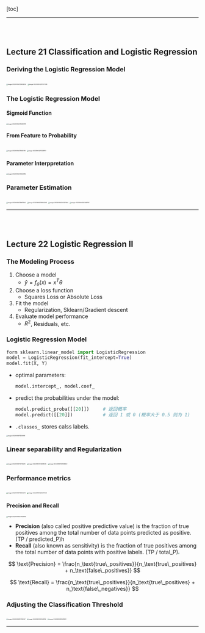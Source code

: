 [toc]

---

<br><br>

## Lecture 21 Classification and Logistic Regression

### Deriving the Logistic Regression Model

<img src="lec-notes.assets/image-20220904210624652.png" alt="image-20220904210624652" style="zoom:25%;" />

<img src="lec-notes.assets/image-20220904210727238.png" alt="image-20220904210727238" style="zoom:25%;" />

### The Logistic Regression Model

#### Sigmoid Function

<img src="lec-notes.assets/image-20220904211629978.png" alt="image-20220904211629978" style="zoom:25%;" />

#### From Feature to Probability

<img src="lec-notes.assets/image-20220904211925716.png" alt="image-20220904211925716" style="zoom:25%;" />

<img src="lec-notes.assets/image-20220904212128767.png" alt="image-20220904212128767" style="zoom:25%;" />

#### Parameter Interppretation

<img src="lec-notes.assets/image-20220904213525185.png" alt="image-20220904213525185" style="zoom:25%;" />

### Parameter Estimation

<img src="lec-notes.assets/image-20220904215617562.png" alt="image-20220904215617562" style="zoom:25%;" />

<img src="lec-notes.assets/image-20220904215934243.png" alt="image-20220904215934243" style="zoom:25%;" />

<img src="lec-notes.assets/image-20220904220321264.png" alt="image-20220904220321264" style="zoom:25%;" />

<img src="lec-notes.assets/image-20220904220348157.png" alt="image-20220904220348157" style="zoom:25%;" />

---

<br><br>

## Lecture 22 Logistic Regression II

### The Modeling Process

1) Choose a model
   - $\hat{y} = f_\theta(x) = x^T\theta$
2) Choose a loss function
   - Squares Loss or Absolute Loss
3) Fit the model
   - Regularization, Sklearn/Gradient descent
4) Evaluate model performance
   - $R^2$, Residuals, etc.


### Logistic Regression Model

```python
form sklearn.linear_model import LogisticRegression
model = LogisticRegression(fit_intercept=True)
model.fit(X, Y)
```

- optimal parameters:

    ```python
    model.intercept_, model.coef_
    ```

- predict the probabilities under the model:

    ```python
    model.predict_proba([[20]])		# 返回概率
    model.predict([[20]])           # 返回 1 或 0 (概率大于 0.5 则为 1)
    ```

- `.classes_` stores calss labels.

<img src="lec-notes.assets/image-20220905111209961.png" alt="image-20220905111209961" style="zoom:25%;" />

### Linear separability and Regularization

<img src="lec-notes-22.assets/image-20220905113735413.png" alt="image-20220905113735413" style="zoom:25%;" />

<img src="lec-notes-22.assets/image-20220905114608065.png" alt="image-20220905114608065" style="zoom:25%;" />

<img src="lec-notes-22.assets/image-20220905114838402.png" alt="image-20220905114838402" style="zoom:25%;" />

### Performance metrics

<img src="lec-notes-22.assets/image-20220905115550472.png" alt="image-20220905115550472" style="zoom:25%;" />

<img src="lec-notes-22.assets/image-20220905120237343.png" alt="image-20220905120237343" style="zoom:25%;" />

#### Precision and Recall

<img src="lec-notes-22.assets/image-20220905120935693.png" alt="image-20220905120935693" style="zoom:25%;" />

- **Precision** (also called positive predictive value) is the fraction of true positives among the total number of data points predicted as positive. (TP / predicted_P)h
- **Recall** (also known as sensitivity) is the fraction of true positives among the total number of data points with positive labels. (TP / total_P)<img src="images/../../images/lec-21-0.png" style="zoom: 25%;" > 

$$
\text{Precision} = \frac{n_\text{true\_positives}}{n_\text{true\_positives} + n_\text{false\_positives}}
$$

$$
\text{Recall} = \frac{n_\text{true\_positives}}{n_\text{true\_positives} + n_\text{false\_negatives}}
$$

### Adjusting the Classification Threshold

<img src="lec-notes-22.assets/image-20220905151215047.png" alt="image-20220905151215047" style="zoom:25%;" />

<img src="lec-notes-22.assets/image-20220905151543812.png" alt="image-20220905151543812" style="zoom:25%;" />

<img src="lec-notes-22.assets/image-20220905151621991.png" alt="image-20220905151621991" style="zoom:25%;" />

---

<br><br>
